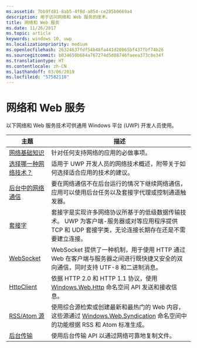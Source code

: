 ```yaml
---
ms.assetid: 7bb9fd81-8ab5-4f8d-a854-ce285b0669a4
description: 用于访问网络和 Web 服务的技术。
title: 网络和 Web 服务
ms.date: 11/26/2017
ms.topic: article
keywords: windows 10, uwp
ms.localizationpriority: medium
ms.openlocfilehash: 26324637fdf54b48fa441d28065bf437fbf74b26
ms.sourcegitcommit: b034650b684a767274d5d88746faeea373c8e34f
ms.translationtype: HT
ms.contentlocale: zh-CN
ms.lasthandoff: 03/06/2019
ms.locfileid: "57582118"
---
```

# <a name="networking-and-web-services"></a>网络和 Web 服务

以下网络和 Web 服务技术可供通用 Windows 平台 (UWP) 开发人员使用。

| 主题 | 描述 |
| - | - |
| [网络基础知识](networking-basics.md) | 针对任何支持网络的应用的必做事项。 |
| [选择哪一种网络技术？](which-networking-technology.md) | 适用于 UWP 开发人员的网络技术概述，附带关于如何选择适合应用的技术的建议。 |
| [后台中的网络通信](network-communications-in-the-background.md) | 要在网络通信不在后台运行的情况下继续网络通信，应用可以使用后台任务以及套接字代理或控制通道触发器。 |
| [套接字](sockets.md) | 套接字是实现许多网络协议所基于的低级数据传输技术。 UWP 为客户端-服务器或对等应用程序提供 TCP 和 UDP 套接字类，无论连接长期存在还是不需要建立连接。 |
| [WebSocket](websockets.md) | WebSocket 提供了一种机制，用于使用 HTTP 通过 Web 在客户端与服务器之间进行既快捷又安全的双向通信，同时支持 UTF-8 和二进制消息。 |
| [HttpClient](httpclient.md) | 依据 HTTP 2.0 和 HTTP 1.1 协议，使用 [Windows.Web.Http](https://msdn.microsoft.com/library/windows/apps/dn279692) 命名空间 API 发送和接收信息。 |
| [RSS/Atom 源](web-feeds.md) | 使用综合源检索或创建最新和最热门的 Web 内容，这些源通过 [Windows.Web.Syndication](https://msdn.microsoft.com/library/windows/apps/br243632) 命名空间中的功能根据 RSS 和 Atom 标准生成。 |
| [后台传输](background-transfers.md) | 使用后台传输 API 以通过网络可靠地复制文件。 |

